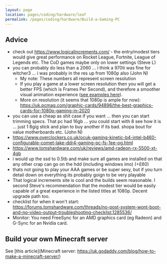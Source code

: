 ```yaml
---
layout: page
location: pages/coding/hardware/leaf
permalink: /pages/coding/hardware/Build-a-Gaming-PC
---
```


## Advice

- check out https://www.logicalincrements.com/ - the entry/modest tiers would give great performance on Rocket League, Fortnite, League of Legends etc. The CoD games maybe only on lower settings (Steve L)
- you can probably do less than a 2060 ... i think a 970ti was fine for witcher3 ... i was probably in the res up from 1080p also (John N)
    - My note: These numbers all represent screen resolution
    - If you play a game at a lower screen resolution then you will get a better FPS (which is Frames Per Second), and therefore a smoother visual animation experience ([see examples here](https://www.nvidia.com/en-gb/geforce/news/what-is-fps-and-how-it-helps-you-win-games/#:~:text=Simply%20put%2C%20FPS%20is%20the,display%20shows%20those%20completed%20frames.)).
    - More on resolution (it seems that 1080p is ample for now): https://uk.pcmag.com/graphic-cards/94896/the-best-graphics-cards-for-1080p-gaming-in-2020
- you can use a cheap as shit case if you want ... then you can start trimming specs. That pc had 16gb ... you could start with 8 see how it is ... just 1 8gig stick and plan to buy another if its bad. shopa bout for value motherboards etc. (John N)
- https://www.overclockers.co.uk/ocuk-gaming-kinetic-b4-intel-b460-configurable-comet-lake-ddr4-gaming-pc-fs-1ee-og.html
- https://www.tomshardware.com/uk/reviews/amd-radeon-rx-5500-xt-4gb
- i would up the ssd to 0.5tb and make sure all games are installed on that any other crap can go on the hdd (including windows imo) (+£60)
- thats not going to play your AAA games or be super sexy,  but if you turn detail down on everything its probably goign to be very playable
- That logical increments site is cool and the builds seem reasonable. I second Steve's recommendation that the modest tier would be easily capable of a great experience in the listed titles at 1080p. Decent upgrade path too.
- checklist for when it won't start: https://forums.tomshardware.com/threads/no-post-system-wont-boot-and-no-video-output-troubleshooting-checklist.1285536/
- Monitor: You need FreeSync for an AMD graphics card (eg Radeon) and G-Sync for an Nvidia card.

## Build your own Minecraft server

See [this article](Minecraft server: https://uk.godaddy.com/blog/how-to-make-a-minecraft-server/)